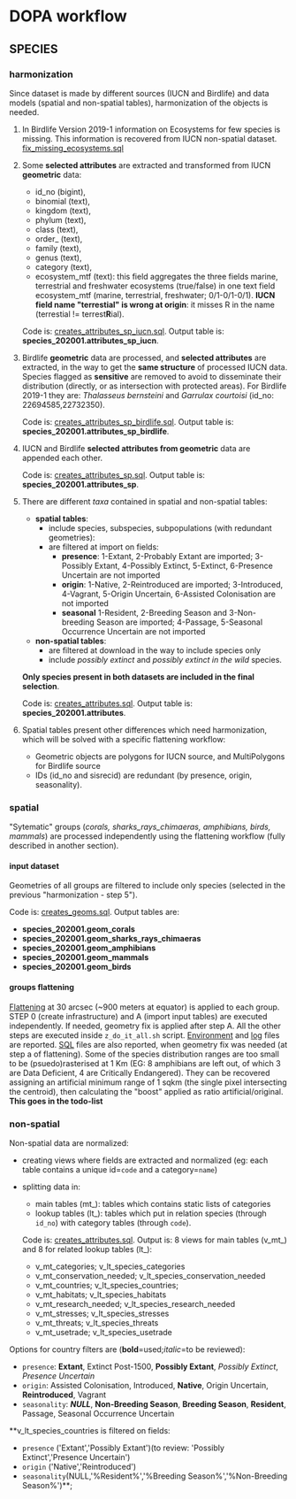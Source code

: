 # DOPA workflow

## SPECIES

### harmonization

Since dataset is made by different sources (IUCN and Birdlife) and data models (spatial and non-spatial tables), harmonization of the objects is needed.

1.  In Birdlife Version 2019-1 information on Ecosystems for few species is missing. This information is recovered from IUCN non-spatial dataset. [fix_missing_ecosystems.sql](./species_2020/fix_missing_ecosystems.sql)
2.  Some **selected attributes** are extracted and transformed from IUCN **geometric** data:
    +  id_no (bigint),
    +  binomial (text),
    +  kingdom (text),
    +  phylum (text),
    +  class (text),
    +  order_ (text),
    +  family (text),
    +  genus (text),
    +  category (text),
    +  ecosystem_mtf (text): this field aggregates the three fields marine, terrestrial and freshwater ecosystems (true/false) in one text field ecosystem_mtf (marine, terrestrial, freshwater; 0/1-0/1-0/1). **IUCN field name "terrestial" is wrong at origin**: it misses R in the name (terrestial != terrest**R**ial).

    Code is: [creates_attributes_sp_iucn.sql](./species_2020/creates_attributes_sp_iucn.sql).
    Output table is: **species_202001.attributes_sp_iucn**.


3.  Birdlife **geometric** data are processed, and **selected attributes** are extracted, in the way to get the **same structure** of processed IUCN data. Species flagged as **sensitive** are removed to avoid to disseminate their distribution (directly, or as intersection with protected areas). For Birdlife 2019-1 they are: *Thalasseus bernsteini* and *Garrulax courtoisi* (id_no: 22694585,22732350).

    Code is: [creates_attributes_sp_birdlife.sql](./species_2020/creates_attributes_sp_birdlife.sql).
    Output table is: **species_202001.attributes_sp_birdlife**.

4.  IUCN and Birdlife **selected attributes from geometric** data are appended each other.

    Code is: [creates_attributes_sp.sql](./species_2020/creates_attributes_sp.sql).
    Output table is: **species_202001.attributes_sp**.
 
5.  There are different _taxa_ contained in spatial and non-spatial tables:
	+  **spatial tables**:
	   +  include species, subspecies, subpopulations (with redundant geometries):
	   +  are filtered at import on fields:
	      +  **presence**: 1-Extant, 2-Probably Extant are imported; 3-Possibly Extant, 4-Possibly Extinct, 5-Extinct, 6-Presence Uncertain are not imported
	      +  **origin**: 1-Native, 2-Reintroduced are imported; 3-Introduced, 4-Vagrant, 5-Origin Uncertain, 6-Assisted Colonisation are not imported
	      +  **seasonal** 1-Resident, 2-Breeding Season and 3-Non-breeding Season are imported; 4-Passage, 5-Seasonal Occurrence Uncertain are not imported
	+  **non-spatial tables**:
	   +  are filtered at download in the way to include species only
	   +  include _possibly extinct_ and _possibly extinct in the wild_ species.
	
	**Only species present in both datasets are included in the final selection**.
	
	Code is: [creates_attributes.sql](./species_2020/creates_attributes.sql).
    Output table is: **species_202001.attributes**.

6.  Spatial tables present other differences which need harmonization, which will be solved with a specific flattening workflow: 
    +  Geometric objects are polygons for IUCN source, and MultiPolygons for Birdlife source
    +  IDs (id_no and sisrecid) are redundant (by presence, origin, seasonality).

### spatial

"Sytematic" groups (_corals, sharks_rays_chimaeras, amphibians, birds, mammals_) are processed independently using the flattening workflow (fully described in another section).

#### input dataset

Geometries of all groups are filtered to include only species (selected in the previous "harmonization - step 5").

Code is: [creates_geoms.sql](./species_2020/creates_geoms.sql).
Output tables are:

+  **species_202001.geom_corals**
+  **species_202001.geom_sharks_rays_chimaeras**
+  **species_202001.geom_amphibians**
+  **species_202001.geom_mammals**
+  **species_202001.geom_birds**

#### groups flattening

[Flattening](../../flattening/) at 30 arcsec (~900 meters at equator) is applied to each group. STEP 0 (create infrastructure) and A (import input tables) are executed independently. If needed, geometry fix is applied after step A. All the other steps are executed inside `z_do_it_all.sh` script.
[Environment](https://github.com/andreamandrici/dopa_workflow/tree/master/processing/species/species_2020/confs) and [log](https://github.com/andreamandrici/dopa_workflow/tree/master/processing/species/species_2020/logs) files are reported.
[SQL](https://github.com/andreamandrici/dopa_workflow/tree/master/processing/species/species_2020/sql) files are also reported, when geometry fix was needed (at step a of flattening).
Some of the species distribution ranges are too small to be (psuedo)rasterised at 1 Km (EG: 8 amphibians are left out, of which 3 are Data Deficient, 4 are Critically Endangered). They can be recovered assigning an artificial minimum range of 1 sqkm (the single pixel intersecting the centroid), then calculating the "boost" applied as ratio artificial/original. **This goes in the todo-list**

### non-spatial

Non-spatial data are normalized:
+  creating views where fields are extracted and normalized (eg: each table contains a unique id=`code` and a category=`name`)
+  splitting data in:
   +  main tables (mt_): tables which contains static lists of categories
   +  lookup tables (lt_): tables which put in relation species (through `id_no`) with category tables (through `code`).
   
	Code is: [creates_attributes.sql](./species_2020/creates_views_nsp.sql).
    Output is: 8 views for main tables (v_mt_) and 8 for related lookup tables (lt_):
	+  v_mt_categories; v_lt_species_categories
	+  v_mt_conservation_needed; v_lt_species_conservation_needed
	+  v_mt_countries; v_lt_species_countries;
	+  v_mt_habitats; v_lt_species_habitats
	+  v_mt_research_needed; v_lt_species_research_needed
	+  v_mt_stresses; v_lt_species_stresses
	+  v_mt_threats; v_lt_species_threats
	+  v_mt_usetrade; v_lt_species_usetrade

Options for country filters are (**bold**=used;_italic_=to be reviewed):
+  `presence`: **Extant**, Extinct Post-1500, **Possibly Extant**, _Possibly Extinct_, _Presence Uncertain_
+  `origin`: Assisted Colonisation, Introduced, **Native**, Origin Uncertain, **Reintroduced**, Vagrant
+  `seasonality`: _**NULL**_, **Non-Breeding Season**, **Breeding Season**, **Resident**, Passage, Seasonal Occurrence Uncertain

**v_lt_species_countries is filtered on fields:
+  `presence` ('Extant','Possibly Extant')(to review: 'Possibly Extinct','Presence Uncertain')
+  `origin` ('Native','Reintroduced')
+  `seasonality`(NULL,'%Resident%','%Breeding Season%','%Non-Breeding Season%')**;

